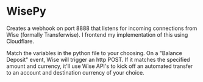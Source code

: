 # WisePy

Creates a webhook on port 8888 that listens for incoming connections from Wise (formally Transferwise). I frontend my implementation of this using Cloudflare.

Match the variables in the python file to your choosing. On a "Balance Deposit" event, Wise will trigger an http POST. If it matches the specified amount and currency, it'll use Wise API's to kick off an automated transfer to an account and destination currency of your choice.
